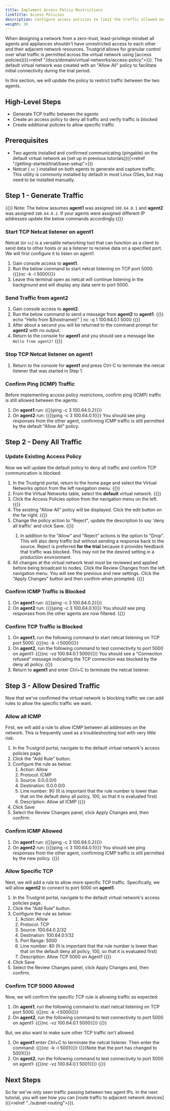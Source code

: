 ```yaml
---
title: Implement Access Policy Restrictions
linkTitle: Access Policies
description: Configure access policies to limit the traffic allowed on the virtual network
weight: 30
---
```


When designing a network from a zero-trust, least-privilege mindset all agents and appliances shouldn't have unrestricted access to each other and their adjacent network resources. Trustgrid allows for granular control over what traffic is permitted across the virtual network using [access policies]({{<relref "/docs/domain/virtual-networks/access-policy">}}).  The default virtual network was created with an "Allow All" policy to facilitate initial connectivity during the trial period. 

In this section, we will update the policy to restrict traffic between the two agents. 

## High-Level Steps
- Generate TCP traffic between the agents
- Create an access policy to deny all traffic and verify traffic is blocked
- Create additional policies to allow specific traffic

## Prerequisites
- Two agents installed and confirmed communicating (pingable) on the default virtual network as [set up in previous tutorials]({{<relref "/getting-started/trial/base-setup">}})
- Netcat ( `nc` ) installed on both agents to generate and capture traffic. This utility is commonly installed by default in most Linux OSes, but may need to be installed manually.

## Step 1 - Generate Traffic
{{<alert color="info">}} Note: The below assumes **agent1** was assigned `100.64.0.1` and **agent2** was assigned `100.64.0.2`. If your agents were assigned different IP addresses update the below commands accordingly.{{</alert>}}

### Start TCP Netcat listener on agent1
Netcat (or `nc`) is a versatile networking tool that can function as a client to send data to other hosts or as a listener to receive data on a specified port. We will first configure it to listen on agent1.
1. Gain console access to **agent1**. 
1. Run the below command to start netcat listening on TCP port 5000. {{<codeblock>}}nc -k -l 5000{{</codeblock>}}
1. Leave this terminal open as netcat will continue listening in the background and will display any data sent to port 5000.

### Send Traffic from agent2
1. Gain console access to **agent2**.
1. Run the below command to send a message from **agent2** to **agent1**.  {{<codeblock>}} echo "Hello from $(hostname)!" | nc -q 1 100.64.0.1 5000 {{</codeblock>}}
1. After about a second you will be returned to the command prompt for **agent2** with no output.
1. Return to the console for **agent1** and you should see a message like `Hello from agent2!` {{<tgimg src="tcp-hello.png" width="50%" caption="Netcat listener output on agent1">}}

### Stop TCP Netcat listener on agent1
1. Return to the console for **agent1** and press Ctrl-C to terminate the netcat listener that was started in Step 1.


### Confirm Ping (ICMP) Traffic
Before implementing access policy restrictions, confirm ping (ICMP) traffic is still allowed between the agents:
1. On **agent1** run: {{<codeblock>}}ping -c 3 100.64.0.2{{</codeblock>}}
2. On **agent2** run: {{<codeblock>}}ping -c 3 100.64.0.1{{</codeblock>}}
You should see ping responses from the other agent, confirming ICMP traffic is still permitted by the default "Allow All" policy.

## Step 2 - Deny All Traffic
### Update Existing Access Policy
Now we will update the default policy to deny all traffic and confirm TCP communication is blocked:
1. In the Trustgrid portal, return to the home page and select the Virtual Networks option from the left navigation menu. {{<tgimg src="home-vnet.png" width="40%" >}}
1. From the Virtual Networks table, select the **default** virtual network. {{<tgimg src="default-vnet.png" width="50%" >}}
1. Click the Access Policies option from the navigation menu on the left. {{<tgimg src="vnet-acl-menu.png" width="50%" >}}
1. The existing "Allow All" policy will be displayed.  Click the edit button on the far right.  {{<tgimg src="default-acl-allow-all.png" width="90%">}}
1. Change the policy action to "Reject", update the description to say 'deny all traffic' and click Save. {{<tgimg src="default-acl-reject-all.png" width="70%">}}
    1. In addition to the "Allow" and "Reject" actions is the option to "Drop".  This will also deny traffic but without sending a response back to the source. Reject is preferred **for the trial** because it provides feedback that traffic was blocked. This may not be the desired setting in a production environment. 
1. All changes at the virtual network level must be reviewed and applied before being broadcast to nodes. Click the Review Changes from the left navigation menu. You will see the previous and new settings.  Click the "Apply Changes" button and then confirm when prompted. {{<tgimg src="acl-deny-apply.png" width="90%">}}

### Confirm ICMP Traffic is Blocked
1. On **agent1** run: {{<codeblock>}}ping -c 3 100.64.0.2{{</codeblock>}}
2. On **agent2** run: {{<codeblock>}}ping -c 3 100.64.0.1{{</codeblock>}}
You should see ping responses from the other agents are now filtered. {{<tgimg src="icmp-filtered.png" width="75%" caption="Terminal showing ICMP filtered responses">}}

### Confirm TCP Traffic is Blocked
1. On **agent1**, run the following command to start netcat listening on TCP port 5000. {{<codeblock>}}nc -k -l 5000{{</codeblock>}}
1. On **agent2**, run the following command to test connectivity to port 5000 on agent1: {{<codeblock>}}nc -vz 100.64.0.1 5000{{</codeblock>}}
You should see a "Connection refused" message indicating the TCP connection was blocked by the deny all policy. {{<tgimg src="tcp-refused.png" width="75%" caption="Netcat output showing 'Connection refused'">}}
1. Return to **agent1** and enter Ctrl+C to terminate the netcat listener.

## Step 3 - Allow Desired Traffic
Now that we've confirmed the virtual network is blocking traffic we can add rules to allow the specific traffic we want. 

### Allow all ICMP
First, we will add a rule to allow ICMP between all addresses on the network. This is frequently used as a troubleshooting tool with very little risk.
1. In the Trustgrid portal, navigate to the default virtual network's access policies page.
1. Click the "Add Rule" button.
1. Configure the rule as below:
    1. Action: Allow
    1. Protocol: ICMP
    1. Source: 0.0.0.0/0  
    1. Destination: 0.0.0.0/0
    1. Line number: 90 (It is important that the rule number is lower than that on the default deny all policy, 100, so that it is evaluated first)
    1. Description: Allow all ICMP {{<tgimg src="allow-all-icmp.png" width="70%">}}
1. Click Save
1. Select the Review Changes panel, click Apply Changes and, then confirm. 

### Confirm ICMP Allowed
1. On **agent1** run: {{<codeblock>}}ping -c 3 100.64.0.2{{</codeblock>}}
2. On **agent2** run: {{<codeblock>}}ping -c 3 100.64.0.1{{</codeblock>}}
You should see ping responses from the other agent, confirming ICMP traffic is still permitted by the new policy.
{{<tgimg src="icmp-allowed.png" width="90%" caption="Successful ping from agent2 to agent1">}}

### Allow Specific TCP
Next, we will add a rule to allow more specific TCP traffic. Specifically, we will allow **agent2** to connect to port 5000 on **agent1**.
1. In the Trustgrid portal, navigate to the default virtual network's access policies page.
1. Click the "Add Rule" button.
1. Configure the rule as below:
    1. Action: Allow
    1. Protocol: TCP
    1. Source: 100.64.0.2/32 
    1. Destination: 100.64.0.1/32
    1. Port Range: 5000
    1. Line number: 80 (It is important that the rule number is lower than that on the default deny all policy, 100, so that it is evaluated first)
    1. Description: Allow TCP 5000 on Agent1 {{<tgimg src="tcp-5000-allow.png" width="70%">}}
1. Click Save
1. Select the Review Changes panel, click Apply Changes and, then confirm. 

### Confirm TCP 5000 Allowed
Now, we will confirm the specific TCP rule is allowing traffic as expected:
1. On **agent1**, run the following command to start netcat listening on TCP port 5000. {{<codeblock>}}nc -k -l 5000{{</codeblock>}}
1. On **agent2**, run the following command to test connectivity to port 5000 on agent1: {{<codeblock>}}nc -vz 100.64.0.1 5000{{</codeblock>}} {{<tgimg src="tcp-5000-success.png" width="75%" caption="Successful connection to port 5000 on agent1">}}

But, we also want to make sure other TCP traffic isn't allowed.
1. On **agent1** enter Ctrl+C to terminate the netcat listener. Then enter the command: {{<codeblock>}}nc -k -l 5001{{</codeblock>}} {{<alert color="info">}}Note that the port has changed to 5001{{</alert>}}
1. On **agent2**, run the following command to test connectivity to port 5000 on agent1: {{<codeblock>}}nc -vz 100.64.0.1 5001{{</codeblock>}}
{{<tgimg src="tcp-5001-refused.png" width="75%" caption="Connection refused on port 5001">}}

## Next Steps
So far we've only seen traffic passing between two agent IPs.  In the next tutorial, you will see how you can [route traffic to adjacent network devices]({{<relref "../subnet-routing">}}).